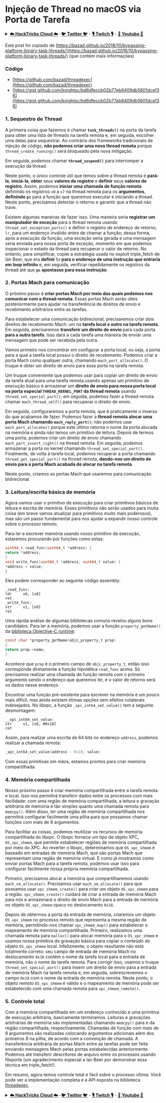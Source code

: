 # Injeção de Thread no macOS via Porta de Tarefa

<details>

<summary><a href="https://cloud.hacktricks.xyz/pentesting-cloud/pentesting-cloud-methodology"><strong>☁️ HackTricks Cloud ☁️</strong></a> -<a href="https://twitter.com/hacktricks_live"><strong>🐦 Twitter 🐦</strong></a> - <a href="https://www.twitch.tv/hacktricks_live/schedule"><strong>🎙️ Twitch 🎙️</strong></a> - <a href="https://www.youtube.com/@hacktricks_LIVE"><strong>🎥 Youtube 🎥</strong></a></summary>

* Você trabalha em uma **empresa de segurança cibernética**? Você quer ver sua **empresa anunciada no HackTricks**? ou você quer ter acesso à **última versão do PEASS ou baixar o HackTricks em PDF**? Verifique os [**PLANOS DE ASSINATURA**](https://github.com/sponsors/carlospolop)!
* Descubra [**A Família PEASS**](https://opensea.io/collection/the-peass-family), nossa coleção exclusiva de [**NFTs**](https://opensea.io/collection/the-peass-family)
* Adquira o [**swag oficial do PEASS & HackTricks**](https://peass.creator-spring.com)
* **Junte-se ao** [**💬**](https://emojipedia.org/speech-balloon/) [**grupo Discord**](https://discord.gg/hRep4RUj7f) ou ao [**grupo telegram**](https://t.me/peass) ou **siga-me** no **Twitter** [**🐦**](https://github.com/carlospolop/hacktricks/tree/7af18b62b3bdc423e11444677a6a73d4043511e9/\[https:/emojipedia.org/bird/README.md)[**@carlospolopm**](https://twitter.com/hacktricks\_live)**.**
* **Compartilhe seus truques de hacking enviando PRs para o** [**repositório hacktricks**](https://github.com/carlospolop/hacktricks) **e** [**repositório hacktricks-cloud**](https://github.com/carlospolop/hacktricks-cloud).

</details>

Este post foi copiado de [https://bazad.github.io/2018/10/bypassing-platform-binary-task-threads/](https://bazad.github.io/2018/10/bypassing-platform-binary-task-threads/) (que contém mais informações)

### Código

* [https://github.com/bazad/threadexec](https://github.com/bazad/threadexec)
* [https://gist.github.com/knightsc/bd6dfeccb02b77eb6409db5601dcef36](https://gist.github.com/knightsc/bd6dfeccb02b77eb6409db5601dcef36)

### 1. Sequestro de Thread

A primeira coisa que fazemos é chamar **`task_threads()`** na porta da tarefa para obter uma lista de threads na tarefa remota e, em seguida, escolher uma delas para sequestrar. Ao contrário dos frameworks tradicionais de injeção de código, **não podemos criar uma nova thread remota** porque `thread_create_running()` será bloqueado pela nova mitigação.

Em seguida, podemos chamar **`thread_suspend()`** para interromper a execução da thread.

Neste ponto, o único controle útil que temos sobre a thread remota é **pará-la**, **iniciá-la**, **obter** seus **valores de registro** e **definir** seus **valores de registro**. Assim, podemos **iniciar uma chamada de função remota** definindo os registros `x0` a `x7` na thread remota para os **argumentos**, **definindo** **`pc`** para a função que queremos executar e iniciando a thread. Neste ponto, precisamos detectar o retorno e garantir que a thread não trave.

Existem algumas maneiras de fazer isso. Uma maneira seria **registrar um manipulador de exceção** para a thread remota usando `thread_set_exception_ports()` e definir o registro de endereço de retorno, `lr`, para um endereço inválido antes de chamar a função; dessa forma, após a execução da função, uma exceção seria gerada e uma mensagem seria enviada para nossa porta de exceção, momento em que podemos inspecionar o estado da thread para recuperar o valor de retorno. No entanto, para simplificar, copiei a estratégia usada no exploit triple\_fetch de Ian Beer, que era **definir `lr` para o endereço de uma instrução que entraria em loop infinito** e, em seguida, verificar repetidamente os registros da thread até que **`pc` apontasse para essa instrução**.

### 2. Portas Mach para comunicação

O próximo passo é **criar portas Mach por meio das quais podemos nos comunicar com a thread remota**. Essas portas Mach serão úteis posteriormente para ajudar na transferência de direitos de envio e recebimento arbitrários entre as tarefas.

Para estabelecer uma comunicação bidirecional, precisaremos criar dois direitos de recebimento Mach: um na **tarefa local e outro na tarefa remota**. Em seguida, precisaremos **transferir um direito de envio** para cada porta **para a outra tarefa**. Isso dará a cada tarefa uma maneira de enviar uma mensagem que pode ser recebida pela outra.

Vamos primeiro nos concentrar em configurar a porta local, ou seja, a porta para a qual a tarefa local possui o direito de recebimento. Podemos criar a porta Mach como qualquer outra, chamando `mach_port_allocate()`. O truque é obter um direito de envio para essa porta na tarefa remota.

Um truque conveniente que podemos usar para copiar um direito de envio da tarefa atual para uma tarefa remota usando apenas um primitivo de execução básico é armazenar um **direito de envio para nossa porta local na porta especial `THREAD_KERNEL_PORT` da thread remota** usando `thread_set_special_port()`; em seguida, podemos fazer a thread remota chamar `mach_thread_self()` para recuperar o direito de envio.

Em seguida, configuraremos a porta remota, que é praticamente o inverso do que acabamos de fazer. Podemos fazer a **thread remota alocar uma porta Mach chamando `mach_reply_port()`**; não podemos usar `mach_port_allocate()` porque este último retorna o nome da porta alocada na memória e ainda não temos um primitivo de leitura. Depois de termos uma porta, podemos criar um direito de envio chamando `mach_port_insert_right()` na thread remota. Em seguida, podemos armazenar a porta no kernel chamando `thread_set_special_port()`. Finalmente, de volta à tarefa local, podemos recuperar a porta chamando `thread_get_special_port()` na thread remota, **dando-nos um direito de envio para a porta Mach acabada de alocar na tarefa remota**.

Neste ponto, criamos as portas Mach que usaremos para comunicação bidirecional.
### 3. Leitura/escrita básica de memória <a href="#step-3-basic-memory-readwrite" id="step-3-basic-memory-readwrite"></a>

Agora vamos usar o primitivo de execução para criar primitivos básicos de leitura e escrita de memória. Esses primitivos não serão usados para muita coisa (em breve vamos atualizar para primitivos muito mais poderosos), mas são um passo fundamental para nos ajudar a expandir nosso controle sobre o processo remoto.

Para ler e escrever memória usando nosso primitivo de execução, estaremos procurando por funções como estas:
```c
uint64_t read_func(uint64_t *address) {
return *address;
}
void write_func(uint64_t *address, uint64_t value) {
*address = value;
}
```
Eles podem corresponder ao seguinte código assembly:
```
_read_func:
ldr     x0, [x0]
ret
_write_func:
str     x1, [x0]
ret
```
Uma rápida análise de algumas bibliotecas comuns revelou alguns bons candidatos. Para ler a memória, podemos usar a função `property_getName()` da [biblioteca Objective-C runtime](https://opensource.apple.com/source/objc4/objc4-723/runtime/objc-runtime-new.mm.auto.html):
```c
const char *property_getName(objc_property_t prop)
{
return prop->name;
}
```
Acontece que `prop` é o primeiro campo de `objc_property_t`, então isso corresponde diretamente à função hipotética `read_func` acima. Só precisamos realizar uma chamada de função remota com o primeiro argumento sendo o endereço que queremos ler, e o valor de retorno será os dados nesse endereço.

Encontrar uma função pré-existente para escrever na memória é um pouco mais difícil, mas ainda existem ótimas opções sem efeitos colaterais indesejados. No libxpc, a função `_xpc_int64_set_value()` tem a seguinte desmontagem:
```
__xpc_int64_set_value:
str     x1, [x0, #0x18]
ret
```
Assim, para realizar uma escrita de 64 bits no endereço `address`, podemos realizar a chamada remota:
```c
_xpc_int64_set_value(address - 0x18, value)
```
Com essas primitivas em mãos, estamos prontos para criar memória compartilhada.

### 4. Memória compartilhada

Nosso próximo passo é criar memória compartilhada entre a tarefa remota e local. Isso nos permitirá transferir dados entre os processos com mais facilidade: com uma região de memória compartilhada, a leitura e gravação arbitrária de memória é tão simples quanto uma chamada remota para `memcpy()`. Além disso, ter uma região de memória compartilhada nos permitirá configurar facilmente uma pilha para que possamos chamar funções com mais de 8 argumentos.

Para facilitar as coisas, podemos reutilizar os recursos de memória compartilhada do libxpc. O libxpc fornece um tipo de objeto XPC, `OS_xpc_shmem`, que permite estabelecer regiões de memória compartilhada por meio do XPC. Ao reverter o libxpc, determinamos que `OS_xpc_shmem` é baseado em entradas de memória Mach, que são portas Mach que representam uma região de memória virtual. E como já mostramos como enviar portas Mach para a tarefa remota, podemos usar isso para configurar facilmente nossa própria memória compartilhada.

Primeiro, precisamos alocar a memória que compartilharemos usando `mach_vm_allocate()`. Precisamos usar `mach_vm_allocate()` para que possamos usar `xpc_shmem_create()` para criar um objeto `OS_xpc_shmem` para a região. `xpc_shmem_create()` cuidará de criar a entrada de memória Mach para nós e armazenará o direito de envio Mach para a entrada de memória no objeto `OS_xpc_shmem` opaco no deslocamento `0x18`.

Depois de obtermos a porta da entrada de memória, criaremos um objeto `OS_xpc_shmem` no processo remoto que representa a mesma região de memória, permitindo-nos chamar `xpc_shmem_map()` para estabelecer o mapeamento de memória compartilhada. Primeiro, realizamos uma chamada remota para `malloc()` para alocar memória para o `OS_xpc_shmem` e usamos nossa primitiva de gravação básica para copiar o conteúdo do objeto `OS_xpc_shmem` local. Infelizmente, o objeto resultante não está totalmente correto: seu campo de entrada de memória Mach no deslocamento `0x18` contém o nome da tarefa local para a entrada de memória, não o nome da tarefa remota. Para corrigir isso, usamos o truque `thread_set_special_port()` para inserir um direito de envio para a entrada de memória Mach na tarefa remota e, em seguida, sobrescrevemos o campo `0x18` com o nome da entrada de memória remota. Neste ponto, o objeto remoto `OS_xpc_shmem` é válido e o mapeamento de memória pode ser estabelecido com uma chamada remota para `xpc_shmem_remote()`.

### 5. Controle total <a href="#step-5-full-control" id="step-5-full-control"></a>

Com a memória compartilhada em um endereço conhecido e uma primitiva de execução arbitrária, basicamente terminamos. Leituras e gravações arbitrárias de memória são implementadas chamando `memcpy()` para e da região compartilhada, respectivamente. Chamadas de função com mais de 8 argumentos são realizadas colocando argumentos adicionais além dos primeiros 8 na pilha, de acordo com a convenção de chamada. A transferência arbitrária de portas Mach entre as tarefas pode ser feita enviando mensagens Mach pelas portas estabelecidas anteriormente. Podemos até transferir descritores de arquivo entre os processos usando fileports (um agradecimento especial a Ian Beer por demonstrar essa técnica em triple\_fetch!).

Em resumo, agora temos controle total e fácil sobre o processo vítima. Você pode ver a implementação completa e a API exposta na biblioteca [threadexec](https://github.com/bazad/threadexec).

<details>

<summary><a href="https://cloud.hacktricks.xyz/pentesting-cloud/pentesting-cloud-methodology"><strong>☁️ HackTricks Cloud ☁️</strong></a> -<a href="https://twitter.com/hacktricks_live"><strong>🐦 Twitter 🐦</strong></a> - <a href="https://www.twitch.tv/hacktricks_live/schedule"><strong>🎙️ Twitch 🎙️</strong></a> - <a href="https://www.youtube.com/@hacktricks_LIVE"><strong>🎥 Youtube 🎥</strong></a></summary>

* Você trabalha em uma **empresa de cibersegurança**? Gostaria de ver sua **empresa anunciada no HackTricks**? ou gostaria de ter acesso à **versão mais recente do PEASS ou baixar o HackTricks em PDF**? Verifique os [**PLANOS DE ASSINATURA**](https://github.com/sponsors/carlospolop)!
* Descubra [**The PEASS Family**](https://opensea.io/collection/the-peass-family), nossa coleção exclusiva de [**NFTs**](https://opensea.io/collection/the-peass-family)
* Adquira o [**swag oficial do PEASS & HackTricks**](https://peass.creator-spring.com)
* **Junte-se ao** [**💬**](https://emojipedia.org/speech-balloon/) [**grupo Discord**](https://discord.gg/hRep4RUj7f) ou ao [**grupo telegram**](https://t.me/peass) ou **siga-me no** **Twitter** [**🐦**](https://github.com/carlospolop/hacktricks/tree/7af18b62b3bdc423e11444677a6a73d4043511e9/\[https:/emojipedia.org/bird/README.md)[**@carlospolopm**](https://twitter.com/hacktricks\_live)**.**
* **Compartilhe seus truques de hacking enviando PRs para o** [**repositório hacktricks**](https://github.com/carlospolop/hacktricks) **e para o** [**repositório hacktricks-cloud**](https://github.com/carlospolop/hacktricks-cloud).

</details>
